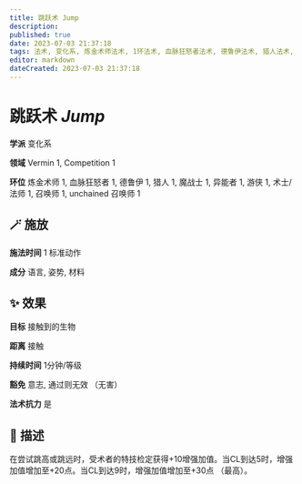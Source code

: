 ```yaml
---
title: 跳跃术 Jump
description: 
published: true
date: 2023-07-03 21:37:18
tags: 法术, 变化系, 炼金术师法术, 1环法术, 血脉狂怒者法术, 德鲁伊法术, 猎人法术, 魔战士法术, 异能者法术, 游侠法术, 术士/法师法术, 召唤师法术, unchained 召唤师法术, Vermin, Competition
editor: markdown
dateCreated: 2023-07-03 21:37:18
---
```


# **跳跃术** *Jump*

**学派** 变化系 

**领域** Vermin 1, Competition 1

**环位** 炼金术师 1, 血脉狂怒者 1, 德鲁伊 1, 猎人 1, 魔战士 1, 异能者 1, 游侠 1, 术士/法师 1, 召唤师 1, unchained 召唤师 1

## 🪄 施放

**施法时间** 1 标准动作

**成分** 语言, 姿势, 材料

## ✨ 效果 

**目标** 接触到的生物 

**距离** 接触  

**持续时间** 1分钟/等级 

**豁免** 意志, 通过则无效 （无害）

**法术抗力** 是

## 📖 描述

在尝试跳高或跳远时，受术者的特技检定获得+10增强加值。当CL到达5时，增强加值增加至+20点。当CL到达9时，增强加值增加至+30点 （最高）。
    